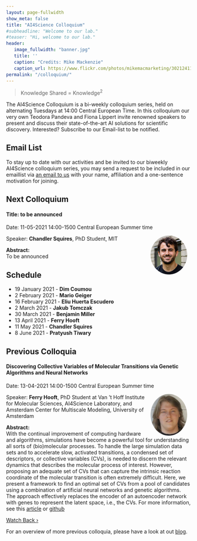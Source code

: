 ```yaml
---
layout: page-fullwidth 
show_meta: false
title: "AI4Science Colloquium"
#subheadline: "Welcome to our lab."
#teaser: "Hi, welcome to our lab."
header:
   image_fullwidth: "banner.jpg"
   title: ''
   caption: "Credits: Mike Mackenzie"
   caption_url: https://www.flickr.com/photos/mikemacmarketing/30212411048
permalink: "/colloquium/"
---
```

> Knowledge Shared = Knowledge<sup>2</sup>


The AI4Science Colloquium is a bi-weekly colloquium series, held on alternating Tuesdays at 14:00 Central European Time. In this colloquium our very own Teodora Pandeva and Fiona Lippert invite renowned speakers to present and discuss their state-of-the-art AI solutions for scientific discovery. Interested? Subscribe to our Email-list to be notified.

## Email List
To stay up to date with our activities and be invited to our biweekly AI4Science colloquium series, you may send a request to be included in our emaillist via [an email to us][9] with your name, affiliation and a one-sentence motivation for joining.

## Next Colloquium

#### Title: to be announced

Date: 11-05-2021 14:00-1500 Central European Summer time


 <img src="../people/ChandlerSquires.png"
     alt="ChandlerSquires"
     width="100"
     style="float: right; margin-right: 10px; border-radius:50%;" />


Speaker: **Chandler Squires**, PhD Student, MIT

**Abstract:** <br/>
To be announced

## Schedule
-  19 January 2021 - **Dim Coumou**
- 2 February 2021 - **Mario Geiger**
- 16 February 2021 - **Eliu Huerta Escudero**
- 2 March 2021 - **Jakub Tomczak**
- 30 March 2021 - **Benjamin Miller**
- 13 April 2021 - **Ferry Hooft**
- 11 May 2021 - **Chandler Squires**
- 8 June 2021 - **Pratyush Tiwary**

## Previous Colloquia

#### Discovering Collective Variables of Molecular Transitions via Genetic Algorithms and Neural Networks

Date: 13-04-2021 14:00-1500 Central European Summer time


 <img src="../people/FerryHooft.jpg"
     alt="FerryHooft"
     width="100"
     style="float: right; margin-right: 10px; border-radius:50%;" />


Speaker: **Ferry Hooft**, PhD Student at Van ’t Hoff Institute for Molecular Sciences, AI4Science Laboratory, and Amsterdam Center for Multiscale Modeling, University of Amsterdam

**Abstract:** <br/>
With the continual improvement of computing hardware and algorithms, simulations have become a powerful tool for understanding all sorts of (bio)molecular processes. To handle the large simulation data sets and to accelerate slow, activated transitions, a condensed set of descriptors, or collective variables (CVs), is needed to discern the relevant dynamics that describes the molecular process of interest. However, proposing an adequate set of CVs that can capture the intrinsic reaction coordinate of the molecular transition is often extremely difficult. Here, we present a framework to find an optimal set of CVs from a pool of candidates using a combination of artificial neural networks and genetic algorithms. The approach effectively replaces the encoder of an autoencoder network with genes to represent the latent space, i.e., the CVs.
For more information, see this [article][6] or [github][7]

<a class="radius button small" href="https://drive.google.com/file/d/1FhdN_bykXTxtkxdf17MRdF_Xz-cMmhe1/view?usp=sharing">Watch Back ›</a>


For an overview of more  previous colloquia, please have a look at out [blog][2].

[1]: https://bereau.group/
[2]: /blog/
[9]: /contact/
[3]:https://github.com/undark-lab/swyft
[4]:https://arxiv.org/abs/2011.13951
[5]:http://www.mathben.com/
[6]:https://pubs.acs.org/doi/10.1021/acs.jctc.0c00981
[7]:https://github.com/Ensing-Laboratory/FABULOUS
